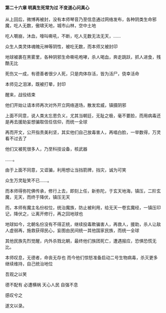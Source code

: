 #### 第二十六章 明真生死常为过 不变道心问真心

从上回后，微博再被封，没有本师琴音乃至信息通过网络发布，各种阴类生命邪魔，吃人无数，傲啸天地，城市山林，空中土地

吃人嚼崩，沐血，嚎叫嘶吼，不断，吃人无数无法无天，……

众生人类灵体魂魄元神等阴性，被吃无数，而本师又被封印

地球被裹在黑雾里，各种阴邪生命嘶吼咆哮，杀人喝血，奔走跳跃，抓人进食，残酷无比

死伤又一成，有德善者很少人死，只是肉体存活，皆为活尸，侥幸活命

本师见之泪涕，既被打晕，封印

醒来，战役结束

他们开始让请本师再次对外开立网络道场，散发宏威，镇摄阴邪

上面不同意，说人类太忘恩负义，尤其当朝廷，无耻之极，毫不要脸，而用病毒还是再去援助妄想骗取信任信仰，而统一全球

再而开文，公开指责美利坚，其实他们自己放毒害人，再唱白脸，一举数得，万灵看不过去了

他们又被死很多人，乃至科技设备，核武器

……。

由于上面不同意，又诓骗，利用想让当挡箭牌，挡灾，诚为可笑

众生万灵耻笑不已……。

而本师得弥陀佛传承，修行上去，即刻上任，新弥陀，于玄天地海，镇压，二阶玄魔，无天，而终于降伏，镇压无天

而，本师有魔主名份权位，统治魔族，防止被利用，给无天一卷玄魔经，一镇压印记，降伏之，让离开修行，再之回地球也

地球如今，北朝名份没有不得正统，继续投毒欺骗害人，再救人，援助，杀人让敌人虚弱再，施救获得民心，妄图由民间统一其他国家民族，而统一全球

其他民族先烈觉醒，内外杀戮北朝，最终他们族团死亡，遭遇报应，恐惧恐慌无比。

本师叹息，无德者，命丧无存也
而今他们惊怒准备启动二号生物病毒，杀灭更多继续维持，自己统治地位

吾观之以笑

德不配有
必遭横祸
天心人民
自强不息

感叹兮之

遂文以录。



